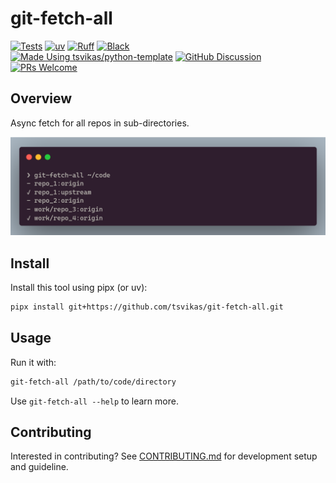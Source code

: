 # git-fetch-all

[![Tests][tests-badge]][tests-link]
[![uv][uv-badge]][uv-link]
[![Ruff][ruff-badge]][ruff-link]
[![Black][black-badge]][black-link]
\
[![Made Using tsvikas/python-template][template-badge]][template-link]
[![GitHub Discussion][github-discussions-badge]][github-discussions-link]
[![PRs Welcome][prs-welcome-badge]][prs-welcome-link]

## Overview

Async fetch for all repos in sub-directories.

![Screenshot](assets/screenshot.png)

## Install

Install this tool using pipx (or uv):

```bash
pipx install git+https://github.com/tsvikas/git-fetch-all.git
```

## Usage

Run it with:

```bash
git-fetch-all /path/to/code/directory
```

Use `git-fetch-all --help` to learn more.

## Contributing

Interested in contributing?
See [CONTRIBUTING.md](CONTRIBUTING.md) for development setup and guideline.

[black-badge]: https://img.shields.io/badge/code%20style-black-000000.svg
[black-link]: https://github.com/psf/black
[github-discussions-badge]: https://img.shields.io/static/v1?label=Discussions&message=Ask&color=blue&logo=github
[github-discussions-link]: https://github.com/tsvikas/git-fetch-all/discussions
[prs-welcome-badge]: https://img.shields.io/badge/PRs-welcome-brightgreen.svg
[prs-welcome-link]: https://opensource.guide/how-to-contribute/
[ruff-badge]: https://img.shields.io/endpoint?url=https://raw.githubusercontent.com/astral-sh/ruff/main/assets/badge/v2.json
[ruff-link]: https://github.com/astral-sh/ruff
[template-badge]: https://img.shields.io/badge/%F0%9F%9A%80_Made_Using-tsvikas%2Fpython--template-gold
[template-link]: https://github.com/tsvikas/python-template
[tests-badge]: https://github.com/tsvikas/git-fetch-all/actions/workflows/ci.yml/badge.svg
[tests-link]: https://github.com/tsvikas/git-fetch-all/actions/workflows/ci.yml
[uv-badge]: https://img.shields.io/endpoint?url=https://raw.githubusercontent.com/astral-sh/uv/main/assets/badge/v0.json
[uv-link]: https://github.com/astral-sh/uv
